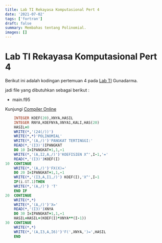 ```yaml
---
title: Lab TI Rekayasa Komputasional Pert 4
date: '2021-07-02'
tags: ['fortran']
draft: false
summary: Membahas tentang Polinomial.
images: []
---
```


# Lab TI Rekayasa Komputasional Pert 4

Berikut ini adalah kodingan pertemuan 4 pada [Lab TI](http://ti.lab.gunadarma.ac.id/praktikum/my/) Gunadarma.

jadi file yang dibutuhkan sebagai berikut :

- main.f95

Kunjungi [Compiler Online](https://www.onlinegdb.com/online_fortran_compiler)

```fortran:main.f95
    INTEGER KOEF(20),XNYA,HASIL
    INTEGER RNYA,KOEFNYA,XNYA1,KALI,HAS(20)
    HASIL=0
    WRITE(*,'(24(/))')
    WRITE(*,*)'POLINOMIAL'
    WRITE(*,'(A,/)')'PANGKAT TERTINGGI:'
    READ(*,'(I3)')IPANGKAT
    DO 10 I=IPANGKAT+1,1,-1
    WRITE(*,'(A,I2,A,/)')'KOEFISIEN X^',I-1,'='
    READ(*,'(I3)')KOEF(I)
10  CONTINUE
    WRITE(*,'(A,/)')'FX(X)='
    DO 20 I=IPANGKAT+1,1,-1
    WRITE(*,'(I3,A,I1,/)') KOEF(I),'X^',I-1
    IF(i.GT.1)THEN
    WRITE(*,'(A,/)') 'T'
    END IF
20  CONTINUE
    WRITE(*,*)
    WRITE(*,'(A,/)')'X='
    READ(*,'(I3)')XNYA
    DO 30 I=IPANGKAT+1,1,-1
    HASIL=HASIL+(KOEF(I)*XNYA**(I-1))
30  CONTINUE
    WRITE(*,*)
    WRITE(*,'(A,I3,A,I6)')'F(',XNYA,')=',HASIL
    END
```
